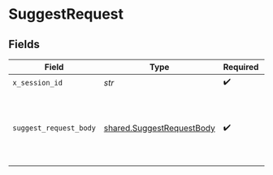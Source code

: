 # SuggestRequest


## Fields

| Field                                                                  | Type                                                                   | Required                                                               | Description                                                            |
| ---------------------------------------------------------------------- | ---------------------------------------------------------------------- | ---------------------------------------------------------------------- | ---------------------------------------------------------------------- |
| `x_session_id`                                                         | *str*                                                                  | :heavy_check_mark:                                                     | N/A                                                                    |
| `suggest_request_body`                                                 | [shared.SuggestRequestBody](../../models/shared/suggestrequestbody.md) | :heavy_check_mark:                                                     | The OAS summary and diagnostics to use for the suggestion.             |